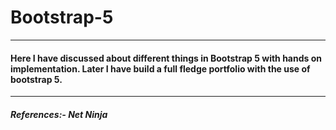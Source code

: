 # Bootstrap-5
----------------------------------------------------------------------------

#### Here I have discussed about different things in Bootstrap 5 with hands on implementation. Later I have build a full fledge portfolio with the use of bootstrap 5.

----------------------------------------------------------------------------

##### References:- Net Ninja
